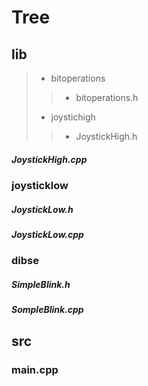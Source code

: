 # Tree

## lib
> -  bitoperations
 > > - bitoperations.h
> - joystichigh
>> -  JoystickHigh.h
##### JoystickHigh.cpp
### joysticklow
##### JoystickLow.h
##### JoystickLow.cpp
### dibse
##### SimpleBlink.h
##### SompleBlink.cpp
## src
### main.cpp